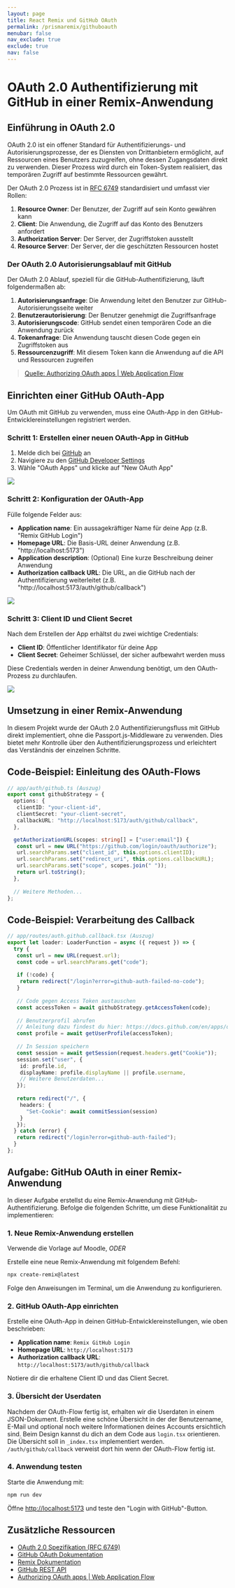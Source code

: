 ```yaml
---
layout: page
title: React Remix und GitHub OAuth
permalink: /prismaremix/githuboauth
menubar: false
nav_exclude: true
exclude: true
nav: false
---
```


# OAuth 2.0 Authentifizierung mit GitHub in einer Remix-Anwendung

## Einführung in OAuth 2.0

OAuth 2.0 ist ein offener Standard für Authentifizierungs- und Autorisierungsprozesse, der es Diensten von Drittanbietern ermöglicht, auf Ressourcen eines Benutzers zuzugreifen, ohne dessen Zugangsdaten direkt zu verwenden. Dieser Prozess wird durch ein Token-System realisiert, das temporären Zugriff auf bestimmte Ressourcen gewährt.

Der OAuth 2.0 Prozess ist in [RFC 6749](https://datatracker.ietf.org/doc/html/rfc6749) standardisiert und umfasst vier Rollen:

1. **Resource Owner**: Der Benutzer, der Zugriff auf sein Konto gewähren kann
2. **Client**: Die Anwendung, die Zugriff auf das Konto des Benutzers anfordert
3. **Authorization Server**: Der Server, der Zugriffstoken ausstellt
4. **Resource Server**: Der Server, der die geschützten Ressourcen hostet

### Der OAuth 2.0 Autorisierungsablauf mit GitHub

Der OAuth 2.0 Ablauf, speziell für die GitHub-Authentifizierung, läuft folgendermaßen ab:

1. **Autorisierungsanfrage**: Die Anwendung leitet den Benutzer zur GitHub-Autorisierungsseite weiter
2. **Benutzerautorisierung**: Der Benutzer genehmigt die Zugriffsanfrage
3. **Autorisierungscode**: GitHub sendet einen temporären Code an die Anwendung zurück
4. **Tokenanfrage**: Die Anwendung tauscht diesen Code gegen ein Zugriffstoken aus
5. **Ressourcenzugriff**: Mit diesem Token kann die Anwendung auf die API und Ressourcen zugreifen

> [Quelle: Authorizing OAuth apps | Web Application Flow](https://docs.github.com/en/apps/oauth-apps/building-oauth-apps/authorizing-oauth-apps#web-application-flow)

## Einrichten einer GitHub OAuth-App

Um OAuth mit GitHub zu verwenden, muss eine OAuth-App in den GitHub-Entwicklereinstellungen registriert werden.

### Schritt 1: Erstellen einer neuen OAuth-App in GitHub

1. Melde dich bei [GitHub](https://github.com/) an
2. Navigiere zu den [GitHub Developer Settings](https://github.com/settings/developers)
3. Wähle "OAuth Apps" und klicke auf "New OAuth App"

<!-- SCREENSHOT: GitHub Developer Settings Seite mit hervorgehobenem "New OAuth App" Button -->
![](2025-04-27-11-21-27.png)

### Schritt 2: Konfiguration der OAuth-App

Fülle folgende Felder aus:

- **Application name**: Ein aussagekräftiger Name für deine App (z.B. "Remix GitHub Login")
- **Homepage URL**: Die Basis-URL deiner Anwendung (z.B. "http://localhost:5173")
- **Application description**: (Optional) Eine kurze Beschreibung deiner Anwendung
- **Authorization callback URL**: Die URL, an die GitHub nach der Authentifizierung weiterleitet (z.B. "http://localhost:5173/auth/github/callback")

<!-- SCREENSHOT: Formular zum Ausfüllen der OAuth-App Details mit den oben genannten Feldern -->
![](2025-04-27-11-22-25.png)

### Schritt 3: Client ID und Client Secret

Nach dem Erstellen der App erhältst du zwei wichtige Credentials:

- **Client ID**: Öffentlicher Identifikator für deine App
- **Client Secret**: Geheimer Schlüssel, der sicher aufbewahrt werden muss

Diese Credentials werden in deiner Anwendung benötigt, um den OAuth-Prozess zu durchlaufen.

<!-- SCREENSHOT: Seite mit Client ID und Client Secret (mit teilweise verdecktem Secret) -->

![](2025-04-27-11-24-12.png)

## Umsetzung in einer Remix-Anwendung

In diesem Projekt wurde der OAuth 2.0 Authentifizierungsfluss mit GitHub direkt implementiert, ohne die Passport.js-Middleware zu verwenden. Dies bietet mehr Kontrolle über den Authentifizierungsprozess und erleichtert das Verständnis der einzelnen Schritte.


## Code-Beispiel: Einleitung des OAuth-Flows

```typescript
// app/auth/github.ts (Auszug)
export const githubStrategy = {
  options: {
   clientID: "your-client-id",
   clientSecret: "your-client-secret",
   callbackURL: "http://localhost:5173/auth/github/callback",
  },

  getAuthorizationURL(scopes: string[] = ["user:email"]) {
   const url = new URL("https://github.com/login/oauth/authorize");
   url.searchParams.set("client_id", this.options.clientID);
   url.searchParams.set("redirect_uri", this.options.callbackURL);
   url.searchParams.set("scope", scopes.join(" "));
   return url.toString();
  },
  
  // Weitere Methoden...
};
```

## Code-Beispiel: Verarbeitung des Callback

```typescript
// app/routes/auth.github.callback.tsx (Auszug)
export let loader: LoaderFunction = async ({ request }) => {
  try {
   const url = new URL(request.url);
   const code = url.searchParams.get("code");
   
   if (!code) {
    return redirect("/login?error=github-auth-failed-no-code");
   }
   
   // Code gegen Access Token austauschen
   const accessToken = await githubStrategy.getAccessToken(code);
   
   // Benutzerprofil abrufen
   // Anleitung dazu findest du hier: https://docs.github.com/en/apps/oauth-apps/building-oauth-apps/authorizing-oauth-apps#3-use-the-access-token-to-access-the-api
   const profile = await getUserProfile(accessToken);
   
   // In Session speichern
   const session = await getSession(request.headers.get("Cookie"));
   session.set("user", {
    id: profile.id,
    displayName: profile.displayName || profile.username,
    // Weitere Benutzerdaten...
   });
   
   return redirect("/", {
    headers: {
      "Set-Cookie": await commitSession(session)
    }
   });
  } catch (error) {
   return redirect("/login?error=github-auth-failed");
  }
};
```

## Aufgabe: GitHub OAuth in einer Remix-Anwendung

In dieser Aufgabe erstellst du eine Remix-Anwendung mit GitHub-Authentifizierung. Befolge die folgenden Schritte, um diese Funktionalität zu implementieren:

### 1. Neue Remix-Anwendung erstellen

Verwende die Vorlage auf Moodle, *ODER*

Erstelle eine neue Remix-Anwendung mit folgendem Befehl:

```bash
npx create-remix@latest
```

Folge den Anweisungen im Terminal, um die Anwendung zu konfigurieren.

### 2. GitHub OAuth-App einrichten

Erstelle eine OAuth-App in deinen GitHub-Entwicklereinstellungen, wie oben beschrieben:
- **Application name**: `Remix GitHub Login`
- **Homepage URL**: `http://localhost:5173`
- **Authorization callback URL**: `http://localhost:5173/auth/github/callback`

Notiere dir die erhaltene Client ID und das Client Secret.


### 3. Übersicht der Userdaten

Nachdem der OAuth-Flow fertig ist, erhalten wir die Userdaten in einem JSON-Dokument. Erstelle eine schöne Übersicht in der der Benutzername, E-Mail und optional noch weitere Informationen deines Accounts ersichtlich sind. Beim Design kannst du dich an dem Code aus `login.tsx` orientieren. Die Übersicht soll in `_index.tsx` implementiert werden. `/auth/github/callback` verweist dort hin wenn der OAuth-Flow fertig ist.

### 4. Anwendung testen

Starte die Anwendung mit:

```bash
npm run dev
```

Öffne [http://localhost:5173](http://localhost:5173) und teste den "Login with GitHub"-Button.

## Zusätzliche Ressourcen

- [OAuth 2.0 Spezifikation (RFC 6749)](https://datatracker.ietf.org/doc/html/rfc6749)
- [GitHub OAuth Dokumentation](https://docs.github.com/en/developers/apps/building-oauth-apps)
- [Remix Dokumentation](https://remix.run/docs/en/main)
- [GitHub REST API](https://docs.github.com/en/rest)
- [Authorizing OAuth apps | Web Application Flow](https://docs.github.com/en/apps/oauth-apps/building-oauth-apps/authorizing-oauth-apps#web-application-flow)

